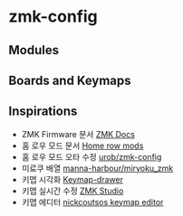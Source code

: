 # zmk-config

## Modules

## Boards and Keymaps

## Inspirations
- ZMK Firmware 문서 [ZMK Docs](https://zmk.dev/docs)
- 홈 로우 모드 문서 [Home row mods](https://precondition.github.io/home-row-mods)
- 홈 로우 모드 오타 수정 [urob/zmk-config](https://github.com/urob/zmk-config)
- 미료쿠 배열 [manna-harbour/miryoku_zmk](https://github.com/manna-harbour/miryoku_zmk)
- 키맵 시각화 [Keymap-drawer](https://keymap-drawer.streamlit.app)
- 키맵 실시간 수정 [ZMK Studio](https://zmk.studio/)
- 키맵 에디터 [nickcoutsos keymap editor](https://nickcoutsos.github.io/keymap-editor/)

